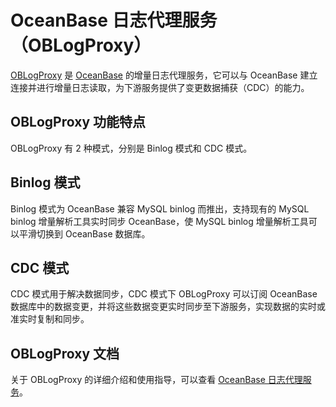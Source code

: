 # OceanBase 日志代理服务（OBLogProxy）

[OBLogProxy](https://github.com/oceanbase/oblogproxy) 是 [OceanBase](https://github.com/oceanbase/oceanbase) 的增量日志代理服务，它可以与 OceanBase 建立连接并进行增量日志读取，为下游服务提供了变更数据捕获（CDC）的能力。

## OBLogProxy 功能特点

OBLogProxy 有 2 种模式，分别是 Binlog 模式和 CDC 模式。

## Binlog 模式

Binlog 模式为 OceanBase 兼容 MySQL binlog 而推出，支持现有的 MySQL binlog 增量解析工具实时同步 OceanBase，使 MySQL binlog 增量解析工具可以平滑切换到 OceanBase 数据库。

## CDC 模式

CDC 模式用于解决数据同步，CDC 模式下 OBLogProxy 可以订阅 OceanBase 数据库中的数据变更，并将这些数据变更实时同步至下游服务，实现数据的实时或准实时复制和同步。

## OBLogProxy 文档

关于 OBLogProxy 的详细介绍和使用指导，可以查看 [OceanBase 日志代理服务](https://www.oceanbase.com/docs/oblogproxy-doc)。
